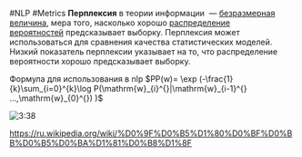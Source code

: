 #NLP #Metrics
**Перплексия** в теории информации  — [безразмерная величина](https://ru.wikipedia.org/wiki/%D0%91%D0%B5%D0%B7%D1%80%D0%B0%D0%B7%D0%BC%D0%B5%D1%80%D0%BD%D0%B0%D1%8F_%D0%B2%D0%B5%D0%BB%D0%B8%D1%87%D0%B8%D0%BD%D0%B0 "Безразмерная величина"), мера того, насколько хорошо [распределение вероятностей](https://ru.wikipedia.org/wiki/%D0%A0%D0%B0%D1%81%D0%BF%D1%80%D0%B5%D0%B4%D0%B5%D0%BB%D0%B5%D0%BD%D0%B8%D0%B5_%D0%B2%D0%B5%D1%80%D0%BE%D1%8F%D1%82%D0%BD%D0%BE%D1%81%D1%82%D0%B5%D0%B9 "Распределение вероятностей") предсказывает выборку. Перплексия может использоваться для сравнения качества статистических моделей. Низкий показатель перплексии указывает на то, что распределение вероятности хорошо предсказывает выборку.



Формула для использования в nlp
$PP(w)= \exp (-\frac{1}{k}\sum_{i=0}^{k}\log P(\mathrm{w}_{i}^{}|\mathrm{w}_{i-1}^{} ...,\mathrm{w}_{0}^{}) )$

 




![3:38](https://youtu.be/DHuRg6iO6FU?feature=shared&t=218)

https://ru.wikipedia.org/wiki/%D0%9F%D0%B5%D1%80%D0%BF%D0%BB%D0%B5%D0%BA%D1%81%D0%B8%D1%8F
